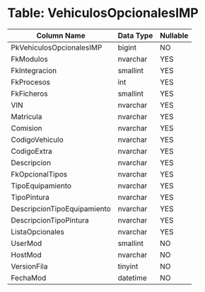 # Table: VehiculosOpcionalesIMP

| Column Name | Data Type | Nullable |
|-------------|-----------|----------|
| PkVehiculosOpcionalesIMP | bigint | NO |
| FkModulos | nvarchar | YES |
| FkIntegracion | smallint | YES |
| FkProcesos | int | YES |
| FkFicheros | smallint | YES |
| VIN | nvarchar | YES |
| Matricula | nvarchar | YES |
| Comision | nvarchar | YES |
| CodigoVehiculo | nvarchar | YES |
| CodigoExtra | nvarchar | YES |
| Descripcion | nvarchar | YES |
| FkOpcionalTipos | nvarchar | YES |
| TipoEquipamiento | nvarchar | YES |
| TipoPintura | nvarchar | YES |
| DescripcionTipoEquipamiento | nvarchar | YES |
| DescripcionTipoPintura | nvarchar | YES |
| ListaOpcionales | nvarchar | YES |
| UserMod | smallint | NO |
| HostMod | nvarchar | NO |
| VersionFila | tinyint | NO |
| FechaMod | datetime | NO |
